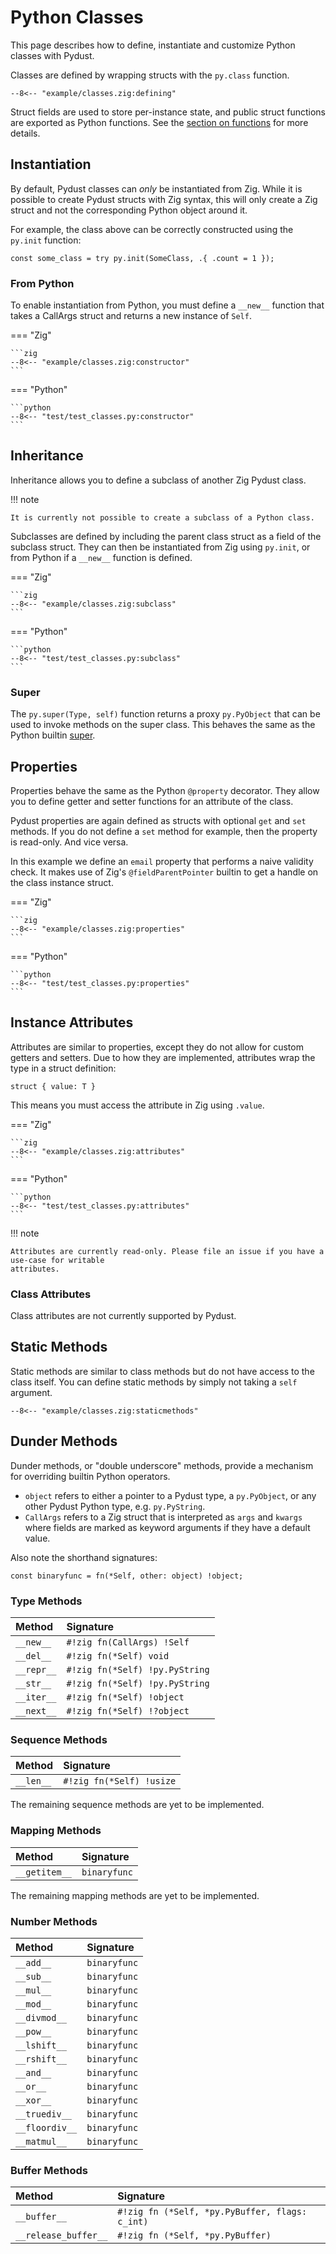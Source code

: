 # Python Classes

This page describes how to define, instantiate and customize Python classes with Pydust.

Classes are defined by wrapping structs with the `py.class` function.

```zig
--8<-- "example/classes.zig:defining"
```

Struct fields are used to store per-instance state, and public struct functions are exported
as Python functions. See the [section on functions](./functions.md) for more details.

## Instantiation

By default, Pydust classes can _only_ be instantiated from Zig. While it is possible to
create Pydust structs with Zig syntax, this will only create a Zig struct and not the
corresponding Python object around it.

For example, the class above can be correctly constructed using the `py.init` function:

```zig
const some_class = try py.init(SomeClass, .{ .count = 1 });
```

### From Python

To enable instantiation from Python, you must define a `__new__` function
that takes a CallArgs struct and returns a new instance of `Self`.

=== "Zig"

    ```zig
    --8<-- "example/classes.zig:constructor"
    ```

=== "Python"

    ```python
    --8<-- "test/test_classes.py:constructor"
    ```

## Inheritance

Inheritance allows you to define a subclass of another Zig Pydust class.

!!! note

    It is currently not possible to create a subclass of a Python class.

Subclasses are defined by including the parent class struct as a field of the subclass struct.
They can then be instantiated from Zig using `py.init`, or from Python
if a `__new__` function is defined.

=== "Zig"

    ```zig
    --8<-- "example/classes.zig:subclass"
    ```

=== "Python"

    ```python
    --8<-- "test/test_classes.py:subclass"
    ```

### Super

The `py.super(Type, self)` function returns a proxy `py.PyObject` that can be used to invoke methods on the super class. This behaves the same as the Python builtin [super](https://docs.python.org/3/library/functions.html#super).

## Properties

Properties behave the same as the Python `@property` decorator. They allow you to define
getter and setter functions for an attribute of the class.

Pydust properties are again defined as structs with optional `get` and `set` methods. If you
do not define a `set` method for example, then the property is read-only. And vice versa.

In this example we define an `email` property that performs a naive validity check. It makes
use of Zig's `@fieldParentPointer` builtin to get a handle on the class instance struct.

=== "Zig"

    ```zig
    --8<-- "example/classes.zig:properties"
    ```

=== "Python"

    ```python
    --8<-- "test/test_classes.py:properties"
    ```

## Instance Attributes

Attributes are similar to properties, except they do not allow for custom getters and setters.
Due to how they are implemented, attributes wrap the type in a struct definition:

```zig
struct { value: T }
```

This means you must access the attribute in Zig using `.value`.


=== "Zig"

    ```zig
    --8<-- "example/classes.zig:attributes"
    ```

=== "Python"

    ```python
    --8<-- "test/test_classes.py:attributes"
    ```

!!! note

    Attributes are currently read-only. Please file an issue if you have a use-case for writable
    attributes.

### Class Attributes

Class attributes are not currently supported by Pydust.

## Static Methods

Static methods are similar to class methods but do not have access to the class itself. You can define static methods by simply not taking a `self` argument.

```zig
--8<-- "example/classes.zig:staticmethods"
```

## Dunder Methods

Dunder methods, or "double underscore" methods, provide a mechanism for overriding builtin
Python operators.

* `object` refers to either a pointer to a Pydust type, a `py.PyObject`,
  or any other Pydust Python type, e.g. `py.PyString`.
* `CallArgs` refers to a Zig struct that is interpreted as `args` and `kwargs`
  where fields are marked as keyword arguments if they have a default value.

Also note the shorthand signatures:

```zig
const binaryfunc = fn(*Self, other: object) !object;
```

### Type Methods

| Method     | Signature                      |
|:-----------|:-------------------------------|
| `__new__`  | `#!zig fn(CallArgs) !Self`     |
| `__del__`  | `#!zig fn(*Self) void`         |
| `__repr__` | `#!zig fn(*Self) !py.PyString` |
| `__str__`  | `#!zig fn(*Self) !py.PyString` |
| `__iter__` | `#!zig fn(*Self) !object`      |
| `__next__` | `#!zig fn(*Self) !?object`     |

### Sequence Methods

| Method       | Signature                  |
|:-------------|:---------------------------|
| `__len__`    | `#!zig fn(*Self) !usize`   |

The remaining sequence methods are yet to be implemented.

### Mapping Methods

| Method          | Signature     |
|:----------------|:--------------|
| `__getitem__`   | `binaryfunc`  |

The remaining mapping methods are yet to be implemented.

### Number Methods

| Method         | Signature     |
|:---------------|:--------------|
| `__add__`      | `binaryfunc`  |
| `__sub__`      | `binaryfunc`  |
| `__mul__`      | `binaryfunc`  |
| `__mod__`      | `binaryfunc`  |
| `__divmod__`   | `binaryfunc`  |
| `__pow__`      | `binaryfunc`  |
| `__lshift__`   | `binaryfunc`  |
| `__rshift__`   | `binaryfunc`  |
| `__and__`      | `binaryfunc`  |
| `__or__`       | `binaryfunc`  |
| `__xor__`      | `binaryfunc`  |
| `__truediv__`  | `binaryfunc`  |
| `__floordiv__` | `binaryfunc`  |
| `__matmul__`   | `binaryfunc`  |

### Buffer Methods

| Method               | Signature                                      |
|:---------------------|:-----------------------------------------------|
| `__buffer__`         | `#!zig fn (*Self, *py.PyBuffer, flags: c_int)` |
| `__release_buffer__` | `#!zig fn (*Self, *py.PyBuffer)`               |
